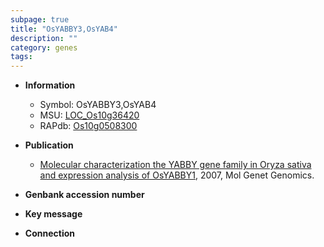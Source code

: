 ```yaml
---
subpage: true
title: "OsYABBY3,OsYAB4"
description: ""
category: genes
tags: 
---
```


* **Information**  
    + Symbol: OsYABBY3,OsYAB4  
    + MSU: [LOC_Os10g36420](http://rice.plantbiology.msu.edu/cgi-bin/ORF_infopage.cgi?orf=LOC_Os10g36420)  
    + RAPdb: [Os10g0508300](http://rapdb.dna.affrc.go.jp/viewer/gbrowse_details/irgsp1?name=Os10g0508300)  

* **Publication**  
    + [Molecular characterization the YABBY gene family in Oryza sativa and expression analysis of OsYABBY1](http://www.ncbi.nlm.nih.gov/pubmed?term=Molecular+characterization+the+YABBY+gene+family+in+Oryza+sativa+and+expression+analysis+of+OsYABBY1%5BTitle%5D), 2007, Mol Genet Genomics.

* **Genbank accession number**  

* **Key message**  

* **Connection**  



